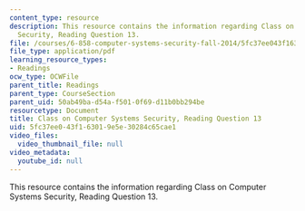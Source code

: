 ```yaml
---
content_type: resource
description: This resource contains the information regarding Class on Computer Systems
  Security, Reading Question 13.
file: /courses/6-858-computer-systems-security-fall-2014/5fc37ee043f163019e5e30284c65cae1_MIT6_858F14_Reading13.pdf
file_type: application/pdf
learning_resource_types:
- Readings
ocw_type: OCWFile
parent_title: Readings
parent_type: CourseSection
parent_uid: 50ab49ba-d54a-f501-0f69-d11b0bb294be
resourcetype: Document
title: Class on Computer Systems Security, Reading Question 13
uid: 5fc37ee0-43f1-6301-9e5e-30284c65cae1
video_files:
  video_thumbnail_file: null
video_metadata:
  youtube_id: null
---
```

This resource contains the information regarding Class on Computer Systems Security, Reading Question 13.

